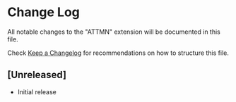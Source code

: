 # Change Log

All notable changes to the "ATTMN" extension will be documented in this file.

Check [Keep a Changelog](http://keepachangelog.com/) for recommendations on how to structure this file.

## [Unreleased]

- Initial release